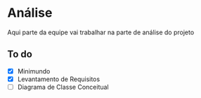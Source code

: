 # Análise

Aqui parte da equipe vai trabalhar na parte de análise do projeto

## To do

- [x] Minimundo
- [x] Levantamento de Requisitos
- [ ] Diagrama de Classe Conceitual
